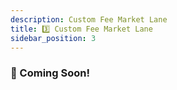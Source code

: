 ```yaml
---
description: Custom Fee Market Lane
title: 3️⃣ Custom Fee Market Lane
sidebar_position: 3
---
```


<!-- TODO: @David fill out -->

### 👀 Coming Soon!
